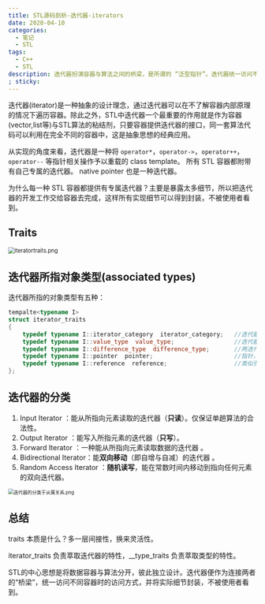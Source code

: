 ```yaml
---
title: STL源码剖析-迭代器-iterators
date: 2020-04-10
categories:
  - 笔记
  - STL
tags:
  - C++
  - STL
description: 迭代器扮演容器与算法之间的桥梁，是所谓的 “泛型指针”。迭代器统一访问不同容器时的访问方式。通过迭代器可以将容器和通用算法结合在一起，同一套算法代码可以利用在完全不同的容器中。
; sticky: 
---
```


迭代器(iterator)是一种抽象的设计理念，通过迭代器可以在不了解容器内部原理的情况下遍历容器。除此之外，STL中迭代器一个最重要的作用就是作为容器(vector,list等)与STL算法的粘结剂，只要容器提供迭代器的接口，同一套算法代码可以利用在完全不同的容器中，这是抽象思想的经典应用。

从实现的角度来看，迭代器是一种将 `operator*`，`operator->`，`operator++`，`operator--` 等指针相关操作予以重载的 class template。 所有 STL 容器都附带有自己专属的迭代器。 native pointer 也是一种迭代器。

为什么每一种 STL 容器都提供有专属迭代器？主要是暴露太多细节，所以把迭代器的开发工作交给容器去完成，这样所有实现细节可以得到封装，不被使用者看到。

## Traits

<img src="https://i.loli.net/2020/08/10/MQOyeBwmSgTt8j9.png" alt="iteratortraits.png" style="zoom: 80%;" />

## 迭代器所指对象类型(associated types)

迭代器所指的对象类型有五种：

```c++
tempalte<typename I>
struct iterator_traits
{
    typedef typename I::iterator_category  iterator_category;	//迭代器的分类
    typedef typename I::value_type  value_type; 				//迭代器所指对象的型别
    typedef typename I::difference_type  difference_type;		//两迭代器之间的距离
    typedef typename I::pointer  pointer;						//指针，指向迭代器所指之物
    typedef typename I::reference  reference;					//类似引用类型，允许改变“所指对象的值”
};
```

## 迭代器的分类

1. Input Iterator ：能从所指向元素读取的迭代器（**只读**）。仅保证单趟算法的合法性。
2. Output Iterator ：能写入所指元素的迭代器（**只写**）。
3. Forward Iterator ：一种能从所指向元素读取数据的迭代器 。
4. Bidirectional Iterator：能**双向移动**（即自增与自减）的迭代器 。
5. Random Access Iterator ：**随机读写**，能在常数时间内移动到指向任何元素的双向迭代器。

<img src="https://i.loli.net/2020/08/10/NBfOK4GX572eFYL.png" alt="迭代器的分类于从属关系.png" style="zoom:67%;" />

## 总结

traits 本质是什么？多一层间接性，换来灵活性。

iterator_traits 负责萃取迭代器的特性，__type_traits 负责萃取类型的特性。

STL的中心思想是将数据容器与算法分开，彼此独立设计。迭代器便作为连接两者的“桥梁”，统一访问不同容器时的访问方式，并将实际细节封装，不被使用者看到。